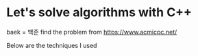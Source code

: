 # Let's solve algorithms with C++
baek = 백준 
find the problem from https://www.acmicpc.net/

Below are the techniques I used
